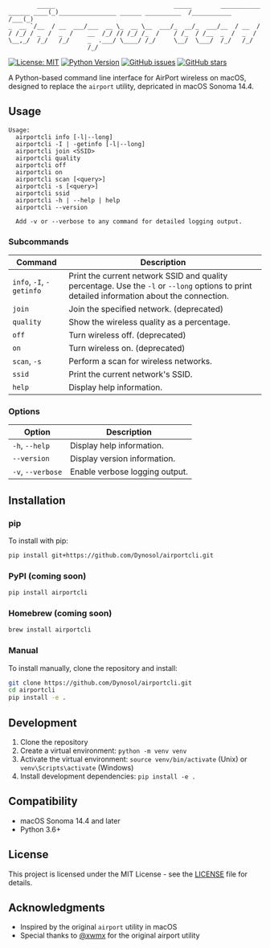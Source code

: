 ```
        _____                                 _____        ___________ 
______ ____(_)________________ ______ __________  /___________  /___(_)
_  __ `/__  / __  ___/___  __ \_  __ \__  ___/_  __/_  ___/__  / __  / 
/ /_/ / _  /  _  /    __  /_/ // /_/ /_  /    / /_  / /__  _  /  _  /  
\__,_/  /_/   /_/     _  .___/ \____/ /_/     \__/  \___/  /_/   /_/   
                      /_/
```

[![License: MIT](https://img.shields.io/badge/License-MIT-yellow.svg)](https://opensource.org/licenses/MIT)
[![Python Version](https://img.shields.io/badge/python-3.6%2B-blue)](https://www.python.org/downloads/)
[![GitHub issues](https://img.shields.io/github/issues/Dynosol/airport-cli)](https://github.com/Dynosol/airport-cli/issues)
[![GitHub stars](https://img.shields.io/github/stars/Dynosol/airport-cli)](https://github.com/Dynosol/airport-cli/stargazers)


A Python-based command line interface for AirPort wireless on macOS, designed to replace the `airport` utility, depricated in macOS Sonoma 14.4.

## Usage

```
Usage:
  airportcli info [-l|--long]
  airportcli -I | -getinfo [-l|--long]
  airportcli join <SSID>
  airportcli quality
  airportcli off
  airportcli on
  airportcli scan [<query>]
  airportcli -s [<query>]
  airportcli ssid
  airportcli -h | --help | help
  airportcli --version
  
  Add -v or --verbose to any command for detailed logging output.
```

### Subcommands

| Command | Description |
|---------|-------------|
| `info`, `-I`, `-getinfo` | Print the current network SSID and quality percentage. Use the `-l` or `--long` options to print detailed information about the connection. |
| `join` | Join the specified network. (deprecated) |
| `quality` | Show the wireless quality as a percentage. |
| `off` | Turn wireless off. (deprecated) |
| `on` | Turn wireless on. (deprecated) |
| `scan`, `-s` | Perform a scan for wireless networks. |
| `ssid` | Print the current network's SSID. |
| `help` | Display help information. |

### Options

| Option | Description |
|--------|-------------|
| `-h`, `--help` | Display help information. |
| `--version` | Display version information. |
| `-v`, `--verbose` | Enable verbose logging output. |

## Installation

### pip

To install with pip:

```bash
pip install git+https://github.com/Dynosol/airportcli.git
```

### PyPI (coming soon)

```bash
pip install airportcli
```

### Homebrew (coming soon)

```bash
brew install airportcli
```

### Manual

To install manually, clone the repository and install:

```bash
git clone https://github.com/Dynosol/airportcli.git
cd airportcli
pip install -e .
```

## Development

1. Clone the repository
2. Create a virtual environment: `python -m venv venv`
3. Activate the virtual environment: `source venv/bin/activate` (Unix) or `venv\Scripts\activate` (Windows)
4. Install development dependencies: `pip install -e .`

## Compatibility

- macOS Sonoma 14.4 and later
- Python 3.6+

## License

This project is licensed under the MIT License - see the [LICENSE](LICENSE) file for details.

## Acknowledgments

- Inspired by the original `airport` utility in macOS
- Special thanks to [@xwmx](https://github.com/xwmx) for the original airport utility
